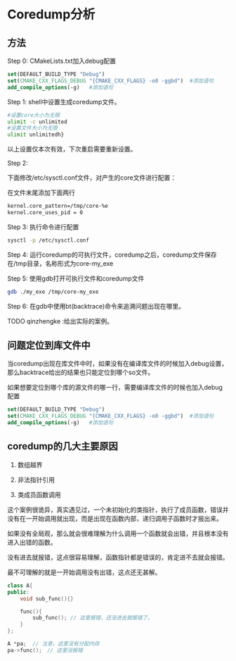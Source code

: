 # Coredump分析


## 方法

Step 0: CMakeLists.txt加入debug配置

```cmake
set(DEFAULT_BUILD_TYPE "Debug")
set(CMAKE_CXX_FLAGS_DEBUG "{CMAKE_CXX_FLAGS} -o0 -ggbd")  #添加语句
add_compile_options(-g)   #添加语句
```

Step 1: shell中设置生成coredump文件。

```bash
#设置core大小为无限
ulimit -c unlimited
#设置文件大小为无限
ulimit unlimitedh}
```

以上设置仅本次有效，下次重启需要重新设置。

Step 2: 

下面修改/etc/sysctl.conf文件，对产生的core文件进行配置：

在文件末尾添加下面两行

```bash
kernel.core_pattern=/tmp/core-%e
kernel.core_uses_pid = 0
```

Step 3: 执行命令进行配置

```bash
sysctl -p /etc/sysctl.conf
```

Step 4: 运行coredump的可执行文件，coredump之后，coredump文件保存在/tmp目录，名称形式为core-my_exe


Step 5: 使用gdb打开可执行文件和coredump文件

```bash
gdb ./my_exe /tmp/core-my_exe
```

Step 6: 在gdb中使用bt(backtrace)命令来追溯问题出现在哪里。

TODO qinzhengke :给出实际的案例。


## 问题定位到库文件中

当coredump出现在库文件中时，如果没有在编译库文件的时候加入debug设置，那么backtrace给出的结果也只能定位到哪个so文件。

如果想要定位到哪个库的源文件的哪一行，需要编译库文件的时候也加入debug配置

```cmake
set(DEFAULT_BUILD_TYPE "Debug")
set(CMAKE_CXX_FLAGS_DEBUG "{CMAKE_CXX_FLAGS} -o0 -ggbd")  #添加语句
add_compile_options(-g)   #添加语句
```


## coredump的几大主要原因

1. 数组越界

2. 非法指针引用

3. 类成员函数调用

这个案例很诡异，真实遇见过，一个未初始化的类指针，执行了成员函数，错误并没有在一开始调用就出现，而是出现在函数内部，递归调用子函数时才报出来。

如果没有全局观，那么就会很难理解为什么调用一个函数就会出错，并且根本没有进入出错的函数。

没有进去就报错，这点很容易理解，函数指针都是错误的，肯定进不去就会报错。

最不可理解的就是一开始调用没有出错，这点还无甚解。

```cpp
class A{
public:
    void sub_func(){}

    func(){
        sub_func(); // 这里报错，还没进去就报错了。
    }
};

A *pa;  // 注意，这里没有分配内存
pa->func();　// 这里没报错
```